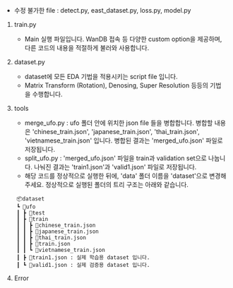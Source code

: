 - 수정 불가한 file : detect.py, east_dataset.py, loss.py, model.py

1. train.py
    - Main 실행 파일입니다. WanDB 접속 등 다양한 custom option을 제공하며, 다른 코드의 내용을 적절하게 불러와 사용합니다.

2. dataset.py
    - dataset에 모든 EDA 기법을 적용시키는 script file 입니다.
    - Matrix Transform (Rotation), Denosing, Super Resolution 등등의 기법을 수행합니다.

3. tools
    - merge_ufo.py : ufo 폴더 안에 위치한 json file 들을 병합합니다. 병합할 내용은 'chinese_train.json', 'japanese_train.json', 'thai_train.json', 'vietnamese_train.json' 입니다. 병합된 결과는 'merged_ufo.json' 파일로 저장됩니다.
    - split_ufo.py : 'merged_ufo.json' 파일을 train과 validation set으로 나눕니다. 나눠진 결과는 'train1.json'과 'valid1.json' 파일로 저장됩니다.
    - 해당 코드를 정상적으로 실행한 뒤에, 'data' 폴더 이름을 'dataset'으로 변경해주세요. 정상적으로 실행된 폴더의 트리 구조는 아래와 같습니다.

```
    📦dataset
    ┗ 📂ufo
    ┃ ┣ 📂test
    ┃ ┣ 📂train
    ┃ ┃ ┣ 📜chinese_train.json
    ┃ ┃ ┣ 📜japanese_train.json
    ┃ ┃ ┣ 📜thai_train.json
    ┃ ┃ ┣ 📜train.json
    ┃ ┃ ┗ 📜vietnamese_train.json
    ┃ ┣ 📜train1.json : 실제 학습용 dataset 입니다.
    ┃ ┗ 📜valid1.json : 실제 검증용 dataset 입니다.
```

4. Error
```

```
